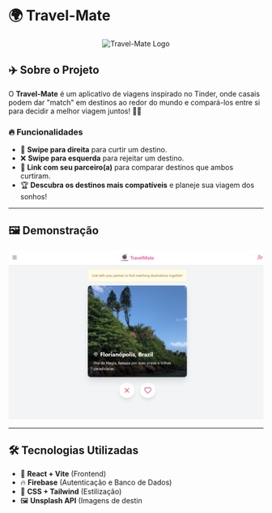 # 🌍 Travel-Mate

<p align="center">
  <img src="[https://your-logo-url.com](https://raw.githubusercontent.com/raphaelcborges/Travel-Mate/refs/heads/main/public/logo.png)" alt="Travel-Mate Logo" width="200">
</p>

## ✈️ Sobre o Projeto
O **Travel-Mate** é um aplicativo de viagens inspirado no Tinder, onde casais podem dar "match" em destinos ao redor do mundo e compará-los entre si para decidir a melhor viagem juntos! 💑✨  

### 🔥 **Funcionalidades**
- 💖 **Swipe para direita** para curtir um destino.  
- ❌ **Swipe para esquerda** para rejeitar um destino.  
- 🔗 **Link com seu parceiro(a)** para comparar destinos que ambos curtiram.  
- 🏆 **Descubra os destinos mais compatíveis** e planeje sua viagem dos sonhos!  

---

## 🖼️ **Demonstração**
<img src="public/ex1.png" width="600">

---

## 🛠 **Tecnologias Utilizadas**
- 🚀 **React + Vite** (Frontend)
- 🔥 **Firebase** (Autenticação e Banco de Dados)
- 💅 **CSS + Tailwind** (Estilização)
- 🖼️ **Unsplash API** (Imagens de destin
